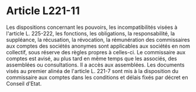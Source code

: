 # Article L221-11

Les dispositions concernant les pouvoirs, les incompatibilités visées à l'article L. 225-222, les fonctions, les obligations, la responsabilité, la suppléance, la récusation, la révocation, la rémunération des commissaires aux comptes des sociétés anonymes sont applicables aux sociétés en nom collectif, sous réserve des règles propres à celles-ci.   Le commissaire aux comptes est avisé, au plus tard en même temps que les associés, des assemblées ou consultations. Il a accès aux assemblées.   Les documents visés au premier alinéa de l'article L. 221-7 sont mis à la disposition du commissaire aux comptes dans les conditions et délais fixés par décret en Conseil d'Etat.